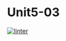 # Unit5-03
[![linter](https://github.com/Samantha-Nguyen/Unit5-03/workflows/linter/badge.svg)](https://github.com/marketplace/actions/super-linter)
